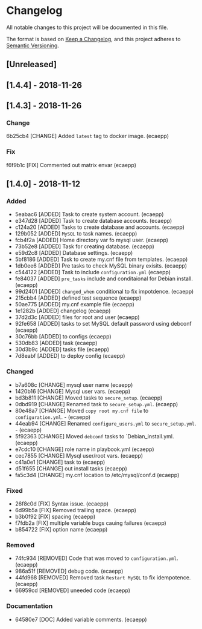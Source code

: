 
# Changelog

All notable changes to this project will be documented in this file.

The format is based on [Keep a Changelog](https://keepachangelog.com/en/1.0.0/),
and this project adheres to [Semantic Versioning](https://semver.org/spec/v2.0.0.html).

## [Unreleased]

## [1.4.4] - 2018-11-26


## [1.4.3] - 2018-11-26

### Change

6b25cb4 [CHANGE] Added `latest` tag to docker image. (ecaepp)

### Fix

f6f9b1c [FIX] Commented out matrix envar (ecaepp)

## [1.4.0] - 2018-11-12

### Added

- 5eabac6 [ADDED] Task to create system account. (ecaepp)
- e347d28 [ADDED] Task to create database accounts. (ecaepp)
- c124a20 [ADDED] Tasks to create database and accounts. (ecaepp)
- 129b052 [ADDED] `MySQL` to task names. (ecaepp)
- fcb4f2a [ADDED] Home directory var fo mysql user. (ecaepp)
- 73b52e8 [ADDED] Task for creating database. (ecaepp)
- e59d2c8 [ADDED] Database settings. (ecaepp)
- 5bf8186 [ADDED] Task to create my.cnf file from templates. (ecaepp)
- 1db0ee6 [ADDED] Pre tasks to check MySQL binary exisits. (ecaepp)
- c544122 [ADDED] Task to include `configuration.yml` (ecaepp)
- fe84037 [ADDED] `pre_tasks` include and conditaional for Debian install. (ecaepp)
- 99d2401 [ADDED] `changed_when` conditional to fix impotdence. (ecaepp)
- 215cbb4 [ADDED] defined test sequence (ecaepp)
- 50ae775 [ADDED] my.cnf example file (ecaepp)
- 1e1282b [ADDED] changelog (ecaepp)
- 37d2d3c [ADDED] files for root and user (ecaepp)
- 92fe658 [ADDED] tasks to set MySQL default password using debconf (ecaepp)
- 30c76bb [ADDED] to  configs (ecaepp)
- 530db83 [ADDED] task (ecaepp)
- 30d3b9c [ADDED] tasks file (ecaepp)
- 7d8eabf [ADDED] to deploy config (ecaepp)

### Changed

- b7a608c [CHANGE] mysql user name (ecaepp)
- 1420b16 [CHANGE]  Mysql user vars. (ecaepp)
- bd3b811 [CHANGE] Moved tasks to `secure_setup`. (ecaepp)
- 0dbd919 [CHANGE] Renamed task to `secure_setup.yml`. (ecaepp)
- 80e48a7 [CHANGE] Moved `copy root my.cnf file` to `configuration.yml`. - (ecaepp)
- 44eab94 [CHANGE] Renamed `configure_users.yml` to `secure_setup.yml`. - (ecaepp)
- 5f92363 [CHANGE] Moved `debconf` tasks to `Debian_install.yml. (ecaepp)
- e7cdc10 [CHANGE] role name in playbook.yml (ecaepp)
- cec7855 [CHANGE] Mysql user/root vars. (ecaepp)
- c41a0e1 [CHANGE] task  to (ecaepp)
- d51f655 [CHANGE] out install tasks (ecaepp)
- fa5c3d4 [CHANGE] my.cnf location to /etc/mysql/conf.d (ecaepp)

### Fixed

- 26f8c0d [FIX] Syntax issue. (ecaepp)
- 6d99b5a [FIX] Removed trailing space. (ecaepp)
- b3b0f92 [FIX] spacing (ecaepp)
- f7fdb2a [FIX] multiple variable bugs cauing failures (ecaepp)
- b854722 [FIX] option name (ecaepp)

### Removed

- 74fc934 [REMOVED] Code that was moved to `configuration.yml`. (ecaepp)
- 986a51f [REMOVED] debug code. (ecaepp)
- 44fd968 [REMOVED] Removed task `Restart MySQL` to fix idempotence. (ecaepp)
- 66959cd [REMOVED] uneeded code (ecaepp)

### Documentation

- 64580e7 [DOC] Added variable comments. (ecaepp)
